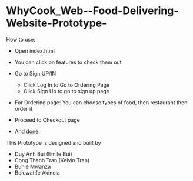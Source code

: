 # WhyCook_Web--Food-Delivering-Website-Prototype-


How to use:

- Open index.html
- You can click on features to check them out
- Go to Sign UP/IN
	- Click Log In to Go to Ordering Page
	- Click Sign Up to go to sign up page

- For Ordering page: You can choose types of food, then restaurant then order it
- Proceed to Checkout page

- And done.

This Prototype is designed and built by

- Duy Anh Bui (Emile Bui)
- Cong Thanh Tran (Kelvin Tran)
- Buhle Mwanza
- Boluwatife Akinola
